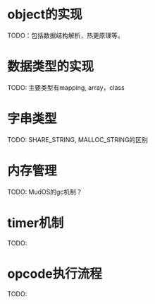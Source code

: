 # object的实现
  TODO：包括数据结构解析，热更原理等。

# 数据类型的实现
  TODO: 主要类型有mapping, array，class
  
# 字串类型
  TODO: SHARE_STRING, MALLOC_STRING的区别
  
# 内存管理
  TODO: MudOS的gc机制？
  
# timer机制
  TODO:
  
# opcode执行流程
  TODO: